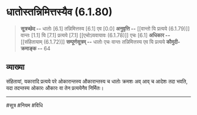 # धातोस्तन्निमित्तस्यैव (6.1.80)
> **सूत्रच्छेद --** धातोः [6.1] तन्निमित्तस्य [6.1] एव [0.0]
> **अनुवृत्ति --** [[वान्तो यि प्रत्यये (6.1.79)]] वान्तः [1.1] यि [7.1] प्रत्यये [7.1] [[एचोऽयवायावः (6.1.78)]] एचः [6.1]
> **अधिकार --** [[संहितायाम् (6.1.72)]]
> **सम्पूर्णसूत्रम् --** धातोः एचः वान्तः तन्निमित्तस्य एव यि प्रत्यये
> **कौमुदी-क्रमाङ्क --** 64

## व्याख्या

संहितायां, यकारादि प्रत्यये परे ओकारान्तस्य औकारान्तस्य च धातोः क्रमशः अव् आव् च आदेशः तदा भवति, यदा तदन्तस्य ओकारः औकारः वा तेन प्रत्ययेनैव निर्मितः।

---
#सूत्र #नियम #विधि 